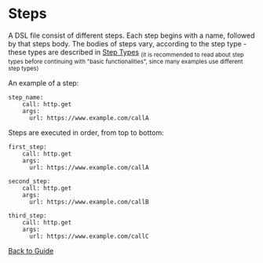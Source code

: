 # Steps

A DSL file consist of different steps. Each step begins with a name, followed by that steps body. The bodies of steps vary, according to the step type - these
types are described in [Step Types](../GUIDE.md#Step-types)
<sub>(it is recommended to read about step types before continuing with "basic functionalities", since many examples use different step types)<sub>

An example of a step:

```
step_name:
    call: http.get
    args:
      url: https://www.example.com/callA
```

Steps are executed in order, from top to bottom:

```
first_step:
    call: http.get
    args:
      url: https://www.example.com/callA

second_step:
    call: http.get
    args:
      url: https://www.example.com/callB

third_step:
    call: http.get
    args:
      url: https://www.example.com/callC
```

[Back to Guide](../GUIDE.md#Writing-DSL-files)
